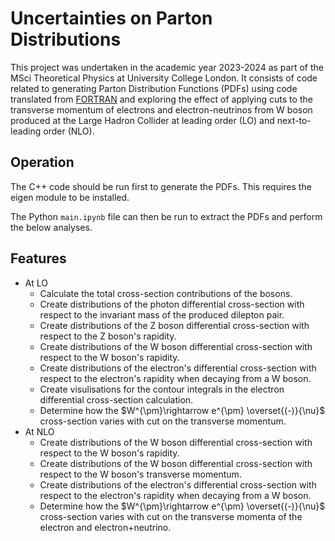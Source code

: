 # Uncertainties on Parton Distributions
This project was undertaken in the academic year 2023-2024 as part of the MSci Theoretical Physics at University College London. It consists of code related to generating Parton Distribution Functions (PDFs) using code translated from [FORTRAN](https://www.hep.ucl.ac.uk/mmht/code.shtml) and exploring the effect of applying cuts to the transverse momentum of electrons and electron-neutrinos from W boson produced at the Large Hadron Collider at leading order (LO) and next-to-leading order (NLO).

## Operation
The C++ code should be run first to generate the PDFs. This requires the eigen module to be installed.

The Python `main.ipynb` file can then be run to extract the PDFs and perform the below analyses.

## Features
* At LO
  * Calculate the total cross-section contributions of the bosons.
  * Create distributions of the photon differential cross-section with respect to the invariant mass of the produced dilepton pair.
  * Create distributions of the Z boson differential cross-section with respect to the Z boson's rapidity.
  * Create distributions of the W boson differential cross-section with respect to the W boson's rapidity.
  * Create distributions of the electron's differential cross-section with respect to the electron's rapidity when decaying from a W boson.
  * Create visulisations for the contour integrals in the electron differential cross-section calculation.
  * Determine how the $W^{\pm}\rightarrow e^{\pm} \overset{(-)}{\nu}$ cross-section varies with cut on the transverse momentum.
* At NLO
  * Create distributions of the W boson differential cross-section with respect to the W boson's rapidity.
  * Create distributions of the W boson differential cross-section with respect to the W boson's transverse momentum.
  * Create distributions of the electron's differential cross-section with respect to the electron's rapidity when decaying from a W boson.
  * Determine how the $W^{\pm}\rightarrow e^{\pm} \overset{(-)}{\nu}$ cross-section varies with cut on the transverse momenta of the electron and electron+neutrino.


